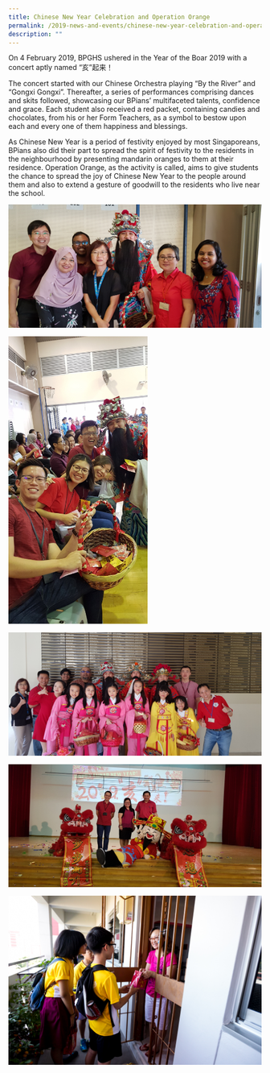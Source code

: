 ```yaml
---
title: Chinese New Year Celebration and Operation Orange
permalink: /2019-news-and-events/chinese-new-year-celebration-and-operation-orange/
description: ""
---
```

On 4 February 2019, BPGHS ushered in the Year of the Boar 2019 with a concert aptly named “亥”起来！  

  

The concert started with our Chinese Orchestra playing “By the River” and “Gongxi Gongxi”. Thereafter, a series of performances comprising dances and skits followed, showcasing our BPians’ multifaceted talents, confidence and grace. Each student also received a red packet, containing candies and chocolates, from his or her Form Teachers, as a symbol to bestow upon each and every one of them happiness and blessings.  
  

As Chinese New Year is a period of festivity enjoyed by most Singaporeans, BPians also did their part to spread the spirit of festivity to the residents in the neighbourhood by presenting mandarin oranges to them at their residence. Operation Orange, as the activity is called, aims to give students the chance to spread the joy of Chinese New Year to the people around them and also to extend a gesture of goodwill to the residents who live near the school.

  

![](/images/20190204_085302(0).jpeg)

<img src="/images/cny%202.jpeg" 
     style="width:55%"> 

![](/images/cny%203.jpeg)

![](/images/cny%204.jpeg) 

![](/images/cny%205.jpeg)